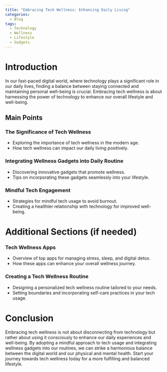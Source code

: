```yaml
---
title: "Embracing Tech Wellness: Enhancing Daily Living"
categories:
  - Blog
tags:
  - Technology
  - Wellness
  - Lifestyle
  - Gadgets
---
```


# Introduction
In our fast-paced digital world, where technology plays a significant role in our daily lives, finding a balance between staying connected and maintaining personal well-being is crucial. Embracing tech wellness is about harnessing the power of technology to enhance our overall lifestyle and well-being. 

## Main Points
### The Significance of Tech Wellness
- Exploring the importance of tech wellness in the modern age.
- How tech wellness can impact our daily living positively.

### Integrating Wellness Gadgets into Daily Routine
- Discovering innovative gadgets that promote wellness.
- Tips on incorporating these gadgets seamlessly into your lifestyle.

### Mindful Tech Engagement
- Strategies for mindful tech usage to avoid burnout.
- Creating a healthier relationship with technology for improved well-being.

# Additional Sections (if needed)
### Tech Wellness Apps
- Overview of top apps for managing stress, sleep, and digital detox.
- How these apps can enhance your overall wellness journey.

### Creating a Tech Wellness Routine
- Designing a personalized tech wellness routine tailored to your needs.
- Setting boundaries and incorporating self-care practices in your tech usage.

# Conclusion
Embracing tech wellness is not about disconnecting from technology but rather about using it consciously to enhance our daily experiences and well-being. By adopting a mindful approach to tech usage and integrating wellness gadgets into our routines, we can strike a harmonious balance between the digital world and our physical and mental health. Start your journey towards tech wellness today for a more fulfilling and balanced lifestyle.
